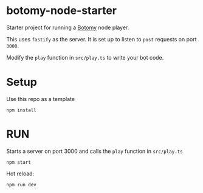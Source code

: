# botomy-node-starter

Starter project for running a [Botomy](http://botomy.vercel.app) node player.

This uses `fastify` as the server. It is set up to listen to `post` requests on port `3000`.

Modify the `play` function in `src/play.ts` to write your bot code.

# Setup

Use this repo as a template

```
npm install
```

# RUN

Starts a server on port 3000 and calls the `play` function in `src/play.ts`

```
npm start
```

Hot reload:

```
npm run dev
```
